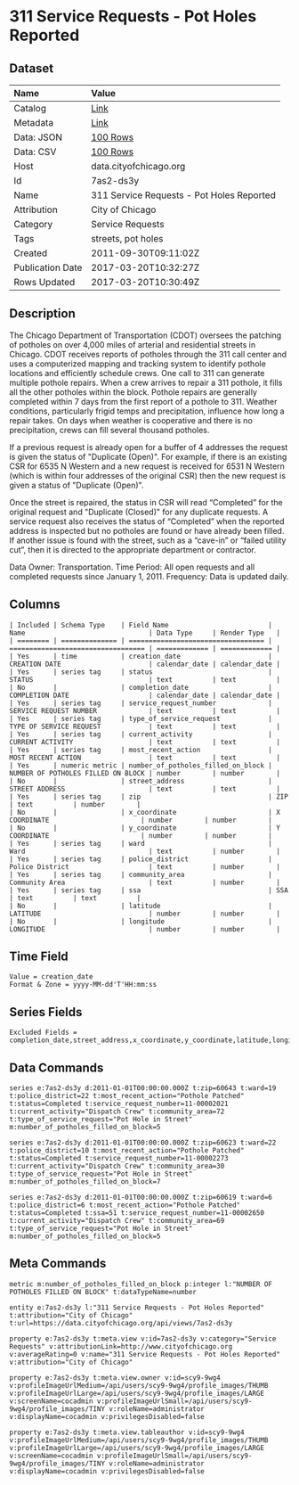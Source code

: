 # 311 Service Requests - Pot Holes Reported

## Dataset

| Name | Value |
| :--- | :---- |
| Catalog | [Link](https://catalog.data.gov/dataset/311-service-requests-pot-holes-reported-c4116) |
| Metadata | [Link](https://data.cityofchicago.org/api/views/7as2-ds3y) |
| Data: JSON | [100 Rows](https://data.cityofchicago.org/api/views/7as2-ds3y/rows.json?max_rows=100) |
| Data: CSV | [100 Rows](https://data.cityofchicago.org/api/views/7as2-ds3y/rows.csv?max_rows=100) |
| Host | data.cityofchicago.org |
| Id | 7as2-ds3y |
| Name | 311 Service Requests - Pot Holes Reported |
| Attribution | City of Chicago |
| Category | Service Requests |
| Tags | streets, pot holes |
| Created | 2011-09-30T09:11:02Z |
| Publication Date | 2017-03-20T10:32:27Z |
| Rows Updated | 2017-03-20T10:30:49Z |

## Description

The Chicago Department of Transportation (CDOT) oversees the patching of potholes on over 4,000 miles of arterial and residential streets in Chicago. CDOT receives reports of potholes through the 311 call center and uses a computerized mapping and tracking system to identify pothole locations and efficiently schedule crews.  One call to 311 can generate multiple pothole repairs. When a crew arrives to repair a 311 pothole, it fills all the other potholes within the block.  Pothole repairs are generally completed within 7 days from the first report of a pothole to 311. Weather conditions, particularly frigid temps and precipitation, influence how long a repair takes.  On days when weather is cooperative and there is no precipitation, crews can fill several thousand potholes.  

If a previous request is already open for a buffer of 4 addresses the request is given the status of "Duplicate (Open)".  For example, if there is an existing CSR for 6535 N Western and a new request is received for 6531 N Western (which is within four addresses of the original CSR) then the new request is given a status of "Duplicate (Open)".

Once the street is repaired, the status in CSR will read “Completed” for the original request and "Duplicate (Closed)" for any duplicate requests.  A service request also receives the status of “Completed” when the reported address is inspected but no potholes are found or have already been filled.  If another issue is found with the street, such as a “cave-in” or “failed utility cut”, then it is directed to the appropriate department or contractor. 

Data Owner: Transportation. Time Period: All open requests and all completed requests since January 1, 2011. Frequency: Data is updated daily.

## Columns

```ls
| Included | Schema Type    | Field Name                         | Name                               | Data Type     | Render Type   |
| ======== | ============== | ================================== | ================================== | ============= | ============= |
| Yes      | time           | creation_date                      | CREATION DATE                      | calendar_date | calendar_date |
| Yes      | series tag     | status                             | STATUS                             | text          | text          |
| No       |                | completion_date                    | COMPLETION DATE                    | calendar_date | calendar_date |
| Yes      | series tag     | service_request_number             | SERVICE REQUEST NUMBER             | text          | text          |
| Yes      | series tag     | type_of_service_request            | TYPE OF SERVICE REQUEST            | text          | text          |
| Yes      | series tag     | current_activity                   | CURRENT ACTIVITY                   | text          | text          |
| Yes      | series tag     | most_recent_action                 | MOST RECENT ACTION                 | text          | text          |
| Yes      | numeric metric | number_of_potholes_filled_on_block | NUMBER OF POTHOLES FILLED ON BLOCK | number        | number        |
| No       |                | street_address                     | STREET ADDRESS                     | text          | text          |
| Yes      | series tag     | zip                                | ZIP                                | text          | number        |
| No       |                | x_coordinate                       | X COORDINATE                       | number        | number        |
| No       |                | y_coordinate                       | Y COORDINATE                       | number        | number        |
| Yes      | series tag     | ward                               | Ward                               | text          | number        |
| Yes      | series tag     | police_district                    | Police District                    | text          | number        |
| Yes      | series tag     | community_area                     | Community Area                     | text          | number        |
| Yes      | series tag     | ssa                                | SSA                                | text          | text          |
| No       |                | latitude                           | LATITUDE                           | number        | number        |
| No       |                | longitude                          | LONGITUDE                          | number        | number        |
```

## Time Field

```ls
Value = creation_date
Format & Zone = yyyy-MM-dd'T'HH:mm:ss
```

## Series Fields

```ls
Excluded Fields = completion_date,street_address,x_coordinate,y_coordinate,latitude,longitude
```

## Data Commands

```ls
series e:7as2-ds3y d:2011-01-01T00:00:00.000Z t:zip=60643 t:ward=19 t:police_district=22 t:most_recent_action="Pothole Patched" t:status=Completed t:service_request_number=11-00002021 t:current_activity="Dispatch Crew" t:community_area=72 t:type_of_service_request="Pot Hole in Street" m:number_of_potholes_filled_on_block=5

series e:7as2-ds3y d:2011-01-01T00:00:00.000Z t:zip=60623 t:ward=22 t:police_district=10 t:most_recent_action="Pothole Patched" t:status=Completed t:service_request_number=11-00002273 t:current_activity="Dispatch Crew" t:community_area=30 t:type_of_service_request="Pot Hole in Street" m:number_of_potholes_filled_on_block=7

series e:7as2-ds3y d:2011-01-01T00:00:00.000Z t:zip=60619 t:ward=6 t:police_district=6 t:most_recent_action="Pothole Patched" t:status=Completed t:ssa=51 t:service_request_number=11-00002650 t:current_activity="Dispatch Crew" t:community_area=69 t:type_of_service_request="Pot Hole in Street" m:number_of_potholes_filled_on_block=5
```

## Meta Commands

```ls
metric m:number_of_potholes_filled_on_block p:integer l:"NUMBER OF POTHOLES FILLED ON BLOCK" t:dataTypeName=number

entity e:7as2-ds3y l:"311 Service Requests - Pot Holes Reported" t:attribution="City of Chicago" t:url=https://data.cityofchicago.org/api/views/7as2-ds3y

property e:7as2-ds3y t:meta.view v:id=7as2-ds3y v:category="Service Requests" v:attributionLink=http://www.cityofchicago.org v:averageRating=0 v:name="311 Service Requests - Pot Holes Reported" v:attribution="City of Chicago"

property e:7as2-ds3y t:meta.view.owner v:id=scy9-9wg4 v:profileImageUrlMedium=/api/users/scy9-9wg4/profile_images/THUMB v:profileImageUrlLarge=/api/users/scy9-9wg4/profile_images/LARGE v:screenName=cocadmin v:profileImageUrlSmall=/api/users/scy9-9wg4/profile_images/TINY v:roleName=administrator v:displayName=cocadmin v:privilegesDisabled=false

property e:7as2-ds3y t:meta.view.tableauthor v:id=scy9-9wg4 v:profileImageUrlMedium=/api/users/scy9-9wg4/profile_images/THUMB v:profileImageUrlLarge=/api/users/scy9-9wg4/profile_images/LARGE v:screenName=cocadmin v:profileImageUrlSmall=/api/users/scy9-9wg4/profile_images/TINY v:roleName=administrator v:displayName=cocadmin v:privilegesDisabled=false
```